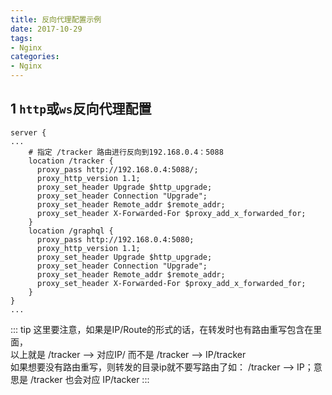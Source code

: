 ```yaml
---
title: 反向代理配置示例
date: 2017-10-29
tags:
- Nginx
categories:
- Nginx
---
```


##  1 `http`或`ws`反向代理配置
``` nginx 
server {
...
    # 指定 /tracker 路由进行反向到192.168.0.4：5088
    location /tracker {
      proxy_pass http://192.168.0.4:5088/;
      proxy_http_version 1.1;
      proxy_set_header Upgrade $http_upgrade;
      proxy_set_header Connection "Upgrade";
      proxy_set_header Remote_addr $remote_addr;
      proxy_set_header X-Forwarded-For $proxy_add_x_forwarded_for;
    }
    location /graphql {
      proxy_pass http://192.168.0.4:5080;
      proxy_http_version 1.1;
      proxy_set_header Upgrade $http_upgrade;
      proxy_set_header Connection "Upgrade";
      proxy_set_header Remote_addr $remote_addr;
      proxy_set_header X-Forwarded-For $proxy_add_x_forwarded_for;
    }
}
...
```
::: tip
 这里要注意，如果是IP/Route的形式的话，在转发时也有路由重写包含在里面，  
 以上就是 /tracker --> 对应IP/ 而不是 /tracker --> IP/tracker    
 如果想要没有路由重写，则转发的目录ip就不要写路由了如： /tracker  --> IP；意思是 /tracker 也会对应 IP/tacker
:::

